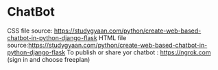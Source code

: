 # ChatBot
CSS file source: https://studygyaan.com/python/create-web-based-chatbot-in-python-django-flask
HTML file source:https://studygyaan.com/python/create-web-based-chatbot-in-python-django-flask
To publish or share yor chatbot : https://ngrok.com (sign in and choose freeplan)
